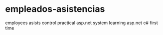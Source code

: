 # empleados-asistencias
employees asists control  practical asp.net system   learning  asp.net c# first time 
